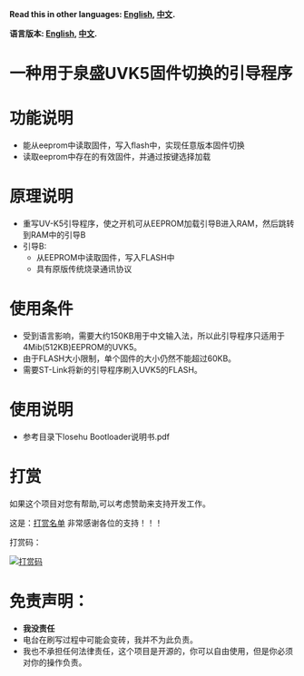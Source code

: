 **Read this in other languages: [English](README_en.md), [中文](README.md).**

**语言版本: [English](README_en.md), [中文](README.md).**

# 一种用于泉盛UVK5固件切换的引导程序

# 功能说明
* 能从eeprom中读取固件，写入flash中，实现任意版本固件切换
* 读取eeprom中存在的有效固件，并通过按键选择加载


# 原理说明
* 重写UV-K5引导程序，使之开机可从EEPROM加载引导B进入RAM，然后跳转到RAM中的引导B
* 引导B:
  * 从EEPROM中读取固件，写入FLASH中
  * 具有原版传统烧录通讯协议
  

# 使用条件
* 受到语言影响，需要大约150KB用于中文输入法，所以此引导程序只适用于4Mib(512KB)EEPROM的UVK5。
* 由于FLASH大小限制，单个固件的大小仍然不能超过60KB。
* 需要ST-Link将新的引导程序刷入UVK5的FLASH。

# 使用说明
* 参考目录下losehu Bootloader说明书.pdf

# 打赏

如果这个项目对您有帮助,可以考虑赞助来支持开发工作。

这是：[打赏名单](https://losehu.github.io/payment-codes/#%E6%94%B6%E6%AC%BE%E7%A0%81) 非常感谢各位的支持！！！

打赏码：

[![打赏码](https://github.com/losehu/uv-k5-firmware-chinese/blob/main/payment/show.png)](https://losehu.github.io/payment-codes/)

# 免责声明：

* **我没责任**
* 电台在刷写过程中可能会变砖，我并不为此负责。
* 我也不承担任何法律责任，这个项目是开源的，你可以自由使用，但是你必须对你的操作负责。

